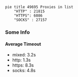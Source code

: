 
```mermaid
pie title 49695 Proxies in list
    "HTTP" : 21815
    "HTTPS": 6086
    "SOCKS" : 27157
```

### Some Info
#### Average Timeout

- mixed: 3.2s
- http: 1.3s
- https: 8.3s
- socks: 4.8s